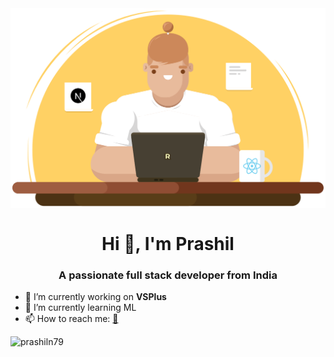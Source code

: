 <img align="center" width="550" src="https://github.com/prashiln79/prashiln79/blob/main/graphic.svg">
<h1 align="center">Hi 👋, I'm Prashil</h1>
<h3 align="center">A passionate full stack developer from India</h3>



- 🔭 I’m currently working on **VSPlus**
- 🌱 I’m currently learning ML
- 📫 How to reach me: [📧](mailto:wadkarprashil@gmail.com)



<p align="left"> <img src="https://komarev.com/ghpvc/?username=prashiln79&label=Profile%20views&color=0e75b6&style=flat" alt="prashiln79" /> </p>
